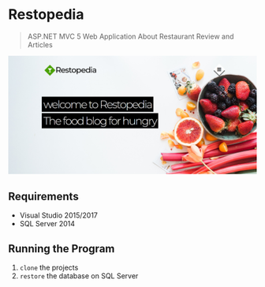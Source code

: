 # Restopedia

> ASP.NET MVC 5 Web Application About Restaurant Review and Articles

![](ss.jpg)

## Requirements

- Visual Studio 2015/2017
- SQL Server 2014

## Running the Program

1. `clone` the projects
2. `restore` the database on SQL Server
